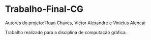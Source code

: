 # Trabalho-Final-CG

Autores do projeto: Ruan Chaves, Victor Alexandre e Vinicius Alencar

Trabalho realizado para a disciplina de computação gráfica. 

